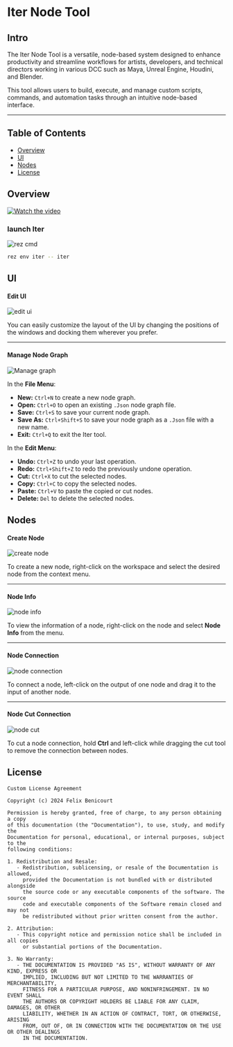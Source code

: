 
# Iter Node Tool

## Intro
The Iter Node Tool is a versatile, node-based system designed to enhance productivity and streamline workflows for artists, developers, and technical directors working in various DCC  such as Maya, Unreal Engine, Houdini, and Blender.

This tool allows users to build, execute, and manage custom scripts, commands, and automation tasks through an intuitive node-based interface.


---

## Table of Contents

- [Overview](#Overview)
- [UI](#UI)
- [Nodes](#Nodes)
- [License](#license)



## Overview


[![Watch the video](https://media0.giphy.com/media/v1.Y2lkPTc5MGI3NjExd3ExcWJpbmV4NmsxMHgyYjllamk3cTZzZjIybGNpbHppdG9xcHJ3NCZlcD12MV9pbnRlcm5hbF9naWZfYnlfaWQmY3Q9Zw/tJdOBEFA3RNnu3IDwf/giphy.gif)](https://vimeo.com/899695629)


### launch Iter
![rez cmd](https://media0.giphy.com/media/v1.Y2lkPTc5MGI3NjExNmdwMTJidzJ3bm04dnM5OGZybTczeTdoY3hhbnY2OHEzdG5zZ3Q1ayZlcD12MV9pbnRlcm5hbF9naWZfYnlfaWQmY3Q9Zw/NlnKLDnvbK1cYyzarP/giphy.gif)


```bash
rez env iter -- iter
```


## UI


#### Edit UI
![edit ui](https://media2.giphy.com/media/v1.Y2lkPTc5MGI3NjExZHY2YmZ0cGI3Z3NnYWJkbzNpeGM3azZhc2o5bG0wd2FiMWcxY2FkNiZlcD12MV9pbnRlcm5hbF9naWZfYnlfaWQmY3Q9Zw/F63dKnXzlPTSUoaWB2/giphy.webp)

You can easily customize the layout of the UI by changing the positions of the windows and docking them wherever you prefer.

---

#### Manage Node Graph
![Manage graph](https://media3.giphy.com/media/v1.Y2lkPTc5MGI3NjExMTZtbTEwMmw0cTM0ejlzczFkdXQyazRubGk5c3dsbXB4NzdqN3ZwYSZlcD12MV9pbnRlcm5hbF9naWZfYnlfaWQmY3Q9Zw/Yt6VCDIGFnl7PUFsze/giphy.webp)

In the **File Menu**:
- **New:** `Ctrl+N` to create a new node graph.
- **Open:** `Ctrl+O` to open an existing `.Json` node graph file.
- **Save:** `Ctrl+S` to save your current node graph.
- **Save As:** `Ctrl+Shift+S` to save your node graph as a `.Json` file with a new name.
- **Exit:** `Ctrl+Q` to exit the Iter tool.

In the **Edit Menu**:
- **Undo:** `Ctrl+Z` to undo your last operation.
- **Redo:** `Ctrl+Shift+Z` to redo the previously undone operation.
- **Cut:** `Ctrl+X` to cut the selected nodes.
- **Copy:** `Ctrl+C` to copy the selected nodes.
- **Paste:** `Ctrl+V` to paste the copied or cut nodes.
- **Delete:** `Del` to delete the selected nodes.



## Nodes



#### Create Node
![create node](https://media2.giphy.com/media/v1.Y2lkPTc5MGI3NjExZHluMWEwMHR1dzIxdDh5YTh4a2RvODZtczBsc2M1cmY2eWhobDljeCZlcD12MV9pbnRlcm5hbF9naWZfYnlfaWQmY3Q9Zw/XsZHWd0oYdmj2MuTPf/giphy.webp)

To create a new node, right-click on the workspace and select the desired node from the context menu.

---

#### Node Info
![node info](https://media4.giphy.com/media/v1.Y2lkPTc5MGI3NjExNm1ldnB2cm1xdDhrZW1xcGN5Y3A0dHhmc3JjaDJsdzBsZTlhcXMxbSZlcD12MV9pbnRlcm5hbF9naWZfYnlfaWQmY3Q9Zw/6lemKlKrnvnxDbaIwD/giphy.webp)

To view the information of a node, right-click on the node and select **Node Info** from the menu.

---

#### Node Connection
![node connection](https://media1.giphy.com/media/v1.Y2lkPTc5MGI3NjExZWh0MnNsY3kxeTZmOWxnbHZuczV2ZzB4YTcxYTVjNDd5cnNnbXN5aiZlcD12MV9pbnRlcm5hbF9naWZfYnlfaWQmY3Q9Zw/fjB3c6THxDxMIaUz7L/giphy.webp)

To connect a node, left-click on the output of one node and drag it to the input of another node.

---

#### Node Cut Connection
![node cut](https://media3.giphy.com/media/v1.Y2lkPTc5MGI3NjExaGkwZ3hoYmMycmd1ODdta3RucnBsdWlzYmdtaHhrd3l6aGg2cmcwcCZlcD12MV9pbnRlcm5hbF9naWZfYnlfaWQmY3Q9Zw/sz8nt5KvLW030VR033/giphy.webp)

To cut a node connection, hold **Ctrl** and left-click while dragging the cut tool to remove the connection between nodes.



## License
```text
Custom License Agreement

Copyright (c) 2024 Felix Benicourt

Permission is hereby granted, free of charge, to any person obtaining a copy
of this documentation (the "Documentation"), to use, study, and modify the
Documentation for personal, educational, or internal purposes, subject to the
following conditions:

1. Redistribution and Resale:
   - Redistribution, sublicensing, or resale of the Documentation is allowed,
     provided the Documentation is not bundled with or distributed alongside
     the source code or any executable components of the software. The source 
     code and executable components of the Software remain closed and may not
     be redistributed without prior written consent from the author.

2. Attribution:
   - This copyright notice and permission notice shall be included in all copies
     or substantial portions of the Documentation.

3. No Warranty:
   - THE DOCUMENTATION IS PROVIDED "AS IS", WITHOUT WARRANTY OF ANY KIND, EXPRESS OR
     IMPLIED, INCLUDING BUT NOT LIMITED TO THE WARRANTIES OF MERCHANTABILITY,
     FITNESS FOR A PARTICULAR PURPOSE, AND NONINFRINGEMENT. IN NO EVENT SHALL
     THE AUTHORS OR COPYRIGHT HOLDERS BE LIABLE FOR ANY CLAIM, DAMAGES, OR OTHER
     LIABILITY, WHETHER IN AN ACTION OF CONTRACT, TORT, OR OTHERWISE, ARISING
     FROM, OUT OF, OR IN CONNECTION WITH THE DOCUMENTATION OR THE USE OR OTHER DEALINGS
     IN THE DOCUMENTATION.
```



